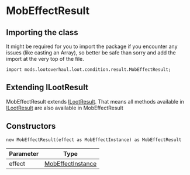 # MobEffectResult

## Importing the class

It might be required for you to import the package if you encounter any issues (like casting an Array), so better be safe than sorry and add the import at the very top of the file.
```zenscript
import mods.lootoverhaul.loot.condition.result.MobEffectResult;
```


## Extending ILootResult

MobEffectResult extends [ILootResult](/mods/lootoverhaul/loot/condition/result/ILootResult). That means all methods available in [ILootResult](/mods/lootoverhaul/loot/condition/result/ILootResult) are also available in MobEffectResult

## Constructors


```zenscript
new MobEffectResult(effect as MobEffectInstance) as MobEffectResult
```
| Parameter |                               Type                                |
|-----------|-------------------------------------------------------------------|
| effect    | [MobEffectInstance](/vanilla/api/entity/effect/MobEffectInstance) |




